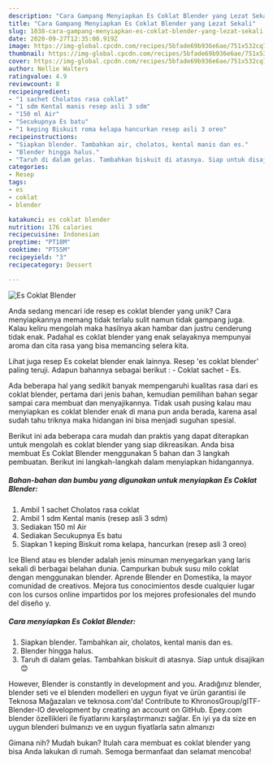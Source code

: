 ```yaml
---
description: "Cara Gampang Menyiapkan Es Coklat Blender yang Lezat Sekali"
title: "Cara Gampang Menyiapkan Es Coklat Blender yang Lezat Sekali"
slug: 1038-cara-gampang-menyiapkan-es-coklat-blender-yang-lezat-sekali
date: 2020-09-27T12:35:00.919Z
image: https://img-global.cpcdn.com/recipes/5bfade69b936e6ae/751x532cq70/es-coklat-blender-foto-resep-utama.jpg
thumbnail: https://img-global.cpcdn.com/recipes/5bfade69b936e6ae/751x532cq70/es-coklat-blender-foto-resep-utama.jpg
cover: https://img-global.cpcdn.com/recipes/5bfade69b936e6ae/751x532cq70/es-coklat-blender-foto-resep-utama.jpg
author: Nellie Walters
ratingvalue: 4.9
reviewcount: 8
recipeingredient:
- "1 sachet Cholatos rasa coklat"
- "1 sdm Kental manis resep asli 3 sdm"
- "150 ml Air"
- "Secukupnya Es batu"
- "1 keping Biskuit roma kelapa hancurkan resep asli 3 oreo"
recipeinstructions:
- "Siapkan blender. Tambahkan air, cholatos, kental manis dan es."
- "Blender hingga halus."
- "Taruh di dalam gelas. Tambahkan biskuit di atasnya. Siap untuk disajikan 😊"
categories:
- Resep
tags:
- es
- coklat
- blender

katakunci: es coklat blender 
nutrition: 176 calories
recipecuisine: Indonesian
preptime: "PT18M"
cooktime: "PT55M"
recipeyield: "3"
recipecategory: Dessert

---
```



![Es Coklat Blender](https://img-global.cpcdn.com/recipes/5bfade69b936e6ae/751x532cq70/es-coklat-blender-foto-resep-utama.jpg)

Anda sedang mencari ide resep es coklat blender yang unik? Cara menyiapkannya memang tidak terlalu sulit namun tidak gampang juga. Kalau keliru mengolah maka hasilnya akan hambar dan justru cenderung tidak enak. Padahal es coklat blender yang enak selayaknya mempunyai aroma dan cita rasa yang bisa memancing selera kita.

Lihat juga resep Es cokelat blender enak lainnya. Resep &#39;es coklat blender&#39; paling teruji. Adapun bahannya sebagai berikut : - Coklat sachet - Es.

Ada beberapa hal yang sedikit banyak mempengaruhi kualitas rasa dari es coklat blender, pertama dari jenis bahan, kemudian pemilihan bahan segar sampai cara membuat dan menyajikannya. Tidak usah pusing kalau mau menyiapkan es coklat blender enak di mana pun anda berada, karena asal sudah tahu triknya maka hidangan ini bisa menjadi suguhan spesial.


Berikut ini ada beberapa cara mudah dan praktis yang dapat diterapkan untuk mengolah es coklat blender yang siap dikreasikan. Anda bisa membuat Es Coklat Blender menggunakan 5 bahan dan 3 langkah pembuatan. Berikut ini langkah-langkah dalam menyiapkan hidangannya.

<!--inarticleads1-->

##### Bahan-bahan dan bumbu yang digunakan untuk menyiapkan Es Coklat Blender:

1. Ambil 1 sachet Cholatos rasa coklat
1. Ambil 1 sdm Kental manis (resep asli 3 sdm)
1. Sediakan 150 ml Air
1. Sediakan Secukupnya Es batu
1. Siapkan 1 keping Biskuit roma kelapa, hancurkan (resep asli 3 oreo)


Ice Blend atau es blender adalah jenis minuman menyegarkan yang laris sekali di berbagai belahan dunia. Campurkan bubuk susu milo coklat dengan menggunakan blender. Aprende Blender en Domestika, la mayor comunidad de creativos. Mejora tus conocimientos desde cualquier lugar con los cursos online impartidos por los mejores profesionales del mundo del diseño y. 

<!--inarticleads2-->

##### Cara menyiapkan Es Coklat Blender:

1. Siapkan blender. Tambahkan air, cholatos, kental manis dan es.
1. Blender hingga halus.
1. Taruh di dalam gelas. Tambahkan biskuit di atasnya. Siap untuk disajikan 😊


However, Blender is constantly in development and you. Aradığınız blender, blender seti ve el blenderı modelleri en uygun fiyat ve ürün garantisi ile Teknosa Mağazaları ve teknosa.com&#39;da! Contribute to KhronosGroup/glTF-Blender-IO development by creating an account on GitHub. Epey.com blender özellikleri ile fiyatlarını karşılaştırmanızı sağlar. En iyi ya da size en uygun blenderi bulmanızı ve en uygun fiyatlarla satın almanızı 

Gimana nih? Mudah bukan? Itulah cara membuat es coklat blender yang bisa Anda lakukan di rumah. Semoga bermanfaat dan selamat mencoba!
